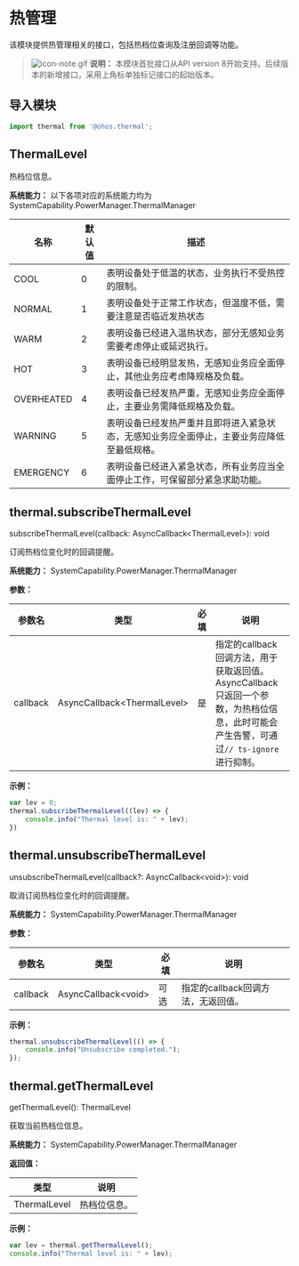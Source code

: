 # 热管理

该模块提供热管理相关的接口，包括热档位查询及注册回调等功能。

> ![icon-note.gif](public_sys-resources/icon-note.gif) **说明：**
> 本模块首批接口从API version 8开始支持。后续版本的新增接口，采用上角标单独标记接口的起始版本。


## 导入模块

```js
import thermal from '@ohos.thermal';
```


## ThermalLevel

热档位信息。

**系统能力：** 以下各项对应的系统能力均为SystemCapability.PowerManager.ThermalManager

| 名称         | 默认值  | 描述                                       |
| ---------- | ---- | ---------------------------------------- |
| COOL       | 0    | 表明设备处于低温的状态，业务执行不受热控的限制。 |
| NORMAL     | 1    | 表明设备处于正常工作状态，但温度不低，需要注意是否临近发热状态 |
| WARM       | 2    | 表明设备已经进入温热状态，部分无感知业务需要考虑停止或延迟执行。 |
| HOT        | 3    | 表明设备已经明显发热，无感知业务应全面停止，其他业务应考虑降规格及负载。 |
| OVERHEATED | 4    | 表明设备已经发热严重，无感知业务应全面停止，主要业务需降低规格及负载。 |
| WARNING    | 5    | 表明设备已经发热严重并且即将进入紧急状态，无感知业务应全面停止，主要业务应降低至最低规格。 |
| EMERGENCY  | 6    | 表明设备已经进入紧急状态，所有业务应当全面停止工作，可保留部分紧急求助功能。 |


## thermal.subscribeThermalLevel

subscribeThermalLevel(callback: AsyncCallback&lt;ThermalLevel&gt;): void

订阅热档位变化时的回调提醒。

**系统能力：** SystemCapability.PowerManager.ThermalManager

**参数：**

| 参数名      | 类型                                | 必填   | 说明                                       |
| -------- | --------------------------------- | ---- | ---------------------------------------- |
| callback | AsyncCallback&lt;ThermalLevel&gt; | 是    | 指定的callback回调方法，用于获取返回值。<br/>AsyncCallback只返回一个参数，为热档位信息，此时可能会产生告警，可通过`// ts-ignore`进行抑制。 |

**示例：**

```js
var lev = 0;
thermal.subscribeThermalLevel((lev) => {
    console.info("Thermal level is: " + lev);
})
```

## thermal.unsubscribeThermalLevel

unsubscribeThermalLevel(callback?: AsyncCallback\<void>): void

取消订阅热档位变化时的回调提醒。

**系统能力：** SystemCapability.PowerManager.ThermalManager

**参数：**

| 参数名      | 类型                        | 必填   | 说明                    |
| -------- | ------------------------- | ---- | --------------------- |
| callback | AsyncCallback&lt;void&gt; | 可选   | 指定的callback回调方法，无返回值。 |

**示例：**

```js
thermal.unsubscribeThermalLevel(() => {
    console.info("Unsubscribe completed.");
});
```

## thermal.getThermalLevel

getThermalLevel(): ThermalLevel

获取当前热档位信息。

**系统能力：** SystemCapability.PowerManager.ThermalManager

**返回值：**

| 类型           | 说明     |
| ------------ | ------ |
| ThermalLevel | 热档位信息。 |

**示例：**

```js
var lev = thermal.getThermalLevel();
console.info("Thermal level is: " + lev);
```
